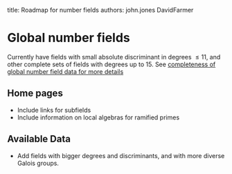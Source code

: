 title: Roadmap for number fields
authors:
    john.jones
    DavidFarmer

Global number fields
====================
Currently have fields with small absolute discriminant in degrees $\leq 11$, and other complete sets of fields with degrees up to $15$.  See [completeness of global number field data for more details](/NumberField/Discriminants)

Home pages
----------
- Include links for subfields
- Include information on local algebras for ramified primes

Available Data
--------------
- Add fields with bigger degrees and discriminants, and with more diverse Galois groups.
